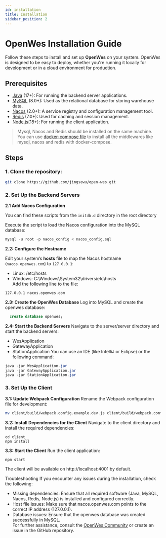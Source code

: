```yaml
---
id: installation
title: Installation
sidebar_position: 2
---
```


# OpenWes Installation Guide

Follow these steps to install and set up **OpenWes** on your system. OpenWes is designed to be easy to deploy, whether you're running it locally for development or in a cloud environment for production.

## Prerequisites

- [Java](https://www.java.com/) (17+): For running the backend server applications.
- [MySQL](https://www.mysql.com/) (8.0+): Used as the relational database for storing warehouse data.
- [Nacos](https://nacos.io/) (2.0+): A service registry and configuration management tool.
- [Redis](https://redis.io/) (7.0+): Used for caching and session management.
- [Node.js](https://nodejs.org/)(18+): For running the client application.

> Mysql, Nacos and Redis should be installed on the same machine.
> You can use [docker-compose file](/docker/docker-compose.yml) to install all the middlewares like mysql, nacos and redis with docker-compose.
## Steps

### 1. Clone the repository:
   ```bash
   git clone https://github.com/jingsewu/open-wes.git
   ```
### 2. Set Up the Backend Servers

**2.1 Add Nacos Configuration**  

You can find these scripts from the ```initdb.d``` directory in the root directory

Execute the script to load the Nacos configuration into the MySQL database:

```sql
mysql -u root -p nacos_config < nacos_config.sql
```
**2.2: Configure the Hostname**

Edit your system’s **hosts** file to map the Nacos hostname (```nacos.openwes.com```) to ```127.0.0.1```:

* Linux: /etc/hosts
* Windows: C:\Windows\System32\drivers\etc\hosts  
Add the following line to the file:

```127.0.0.1 nacos.openwes.com```

**2.3: Create the OpenWes Database**
Log into MySQL and create the openwes database:

  ```sql
    create database openwes;
  ```
**2.4: Start the Backend Servers**
Navigate to the server/server directory and start the backend servers:

* WesApplication
* GatewayApplication
* StationApplication
  You can use an IDE (like IntelliJ or Eclipse) or the following command:

```java
java -jar WesApplication.jar
java -jar GatewayApplication.jar
java -jar StationApplication.jar
```

### 3. Set Up the Client

**3.1: Update Webpack Configuration**
Rename the Webpack configuration file for development:
```bash
mv client/build/webpack.config.example.dev.js client/build/webpack.config.dev.js
```
**3.2: Install Dependencies for the Client**
Navigate to the client directory and install the required dependencies:
```npm
cd client
npm install
```
**3.3: Start the Client**
Run the client application:
```npm
npm start
```
The client will be available on http://localhost:4001 by default.

Troubleshooting
If you encounter any issues during the installation, check the following:

* Missing dependencies: Ensure that all required software (Java, MySQL, Nacos, Redis, Node.js) is installed and configured correctly.
* Host file issues: Make sure that nacos.openwes.com points to the correct IP address (127.0.0.1).
* Database issues: Ensure that the openwes database was created successfully in MySQL.  
For further assistance, consult the [OpenWes Community](https://github.com/jingsewu/open-wes/issues) or create an issue in the GitHub repository.
